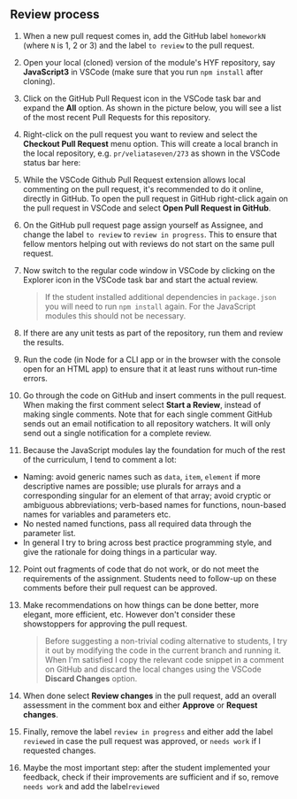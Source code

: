 ##  Review process

1. When a new pull request comes in, add the GitHub label `homeworkN` (where `N` is 1, 2 or 3) and the label `to review` to the pull request.

2. Open your local (cloned) version of the module's HYF repository, say **JavaScript3** in VSCode (make sure that you run `npm install` after cloning).

3. Click on the GitHub Pull Request icon in the VSCode task bar and expand the **All** option. As shown in the picture below, you will see a list of the most recent Pull Requests for this repository.

4. Right-click on the pull request you want to review and select the **Checkout Pull Request** menu option. This will create a local branch in the local repository, e.g. `pr/veliataseven/273` as shown in the VSCode status bar here:

5. While the VSCode Github Pull Request extension allows local commenting on the pull request, it's recommended to do it online, directly in GitHub. To open the pull request in GitHub right-click again on the pull request in VSCode and select **Open Pull Request in GitHub**.

6. On the GitHub pull request page assign yourself as Assignee, and change the label `to review` to `review in progress`. This to ensure that fellow mentors helping out with reviews do not start on the same pull request. 

7. Now switch to the regular code window in VSCode by clicking on the Explorer icon in the VSCode task bar and start the actual review.

   > If the student installed additional dependencies in `package.json` you will need to run `npm install` again. For the JavaScript modules this should not be necessary.

8. If there are any unit tests as part of the repository, run them and review the results.

9. Run the code (in Node for a CLI app or in the browser with the console open for an HTML app) to ensure that it at least runs without run-time errors.

10. Go through the code on GitHub and insert comments in the pull request. When making the first comment select **Start a Review**, instead of making single comments. Note that for each single comment GitHub sends out an email notification to all repository watchers. It will only send out a single notification for a complete review.

11. Because the JavaScript modules lay the foundation for much of the rest of the curriculum, I tend to comment a lot:

   - Naming: avoid generic names such as `data`, `item`, `element` if more descriptive names are possible; use plurals for arrays and a corresponding singular for an element of that array; avoid cryptic or ambiguous abbreviations; verb-based names for functions, noun-based names for variables and parameters etc.
   - No nested named functions, pass all required data through the parameter list.
   - In general I try to bring across best practice programming style, and give the rationale for doing things in a particular way.

12. Point out fragments of code that do not work, or do not meet the requirements of the assignment. Students need to follow-up on these comments before their pull request can be approved.

13. Make recommendations on how things can be done better, more elegant, more efficient, etc. However don't consider these showstoppers for approving the pull request.

    > Before suggesting a non-trivial coding alternative to students, I try it out by modifying the code in the current branch and running it. When I'm satisfied I copy the relevant code snippet in a comment on GitHub and discard the local changes using the VSCode **Discard Changes** option.

14. When done select **Review changes** in the pull request, add an overall assessment in the comment box and either **Approve** or **Request changes**.

15. Finally, remove the label `review in progress` and either add the label `reviewed` in case the pull request was approved, or `needs work` if I requested changes.

16. Maybe the most important step: after the student implemented your feedback, check if their improvements are sufficient and if so, remove `needs work` and add the label`reviewed`
